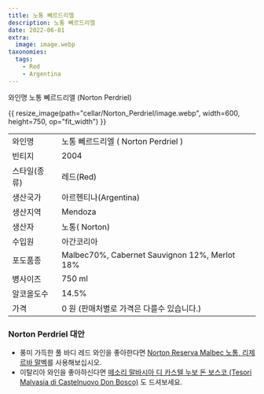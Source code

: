 ```yaml
---
title: 노통 뻬르드리엘
description: 노통 뻬르드리엘
date: 2022-06-01
extra:
  image: image.webp
taxonomies:
  tags:
    - Red
    - Argentina
---
```


와인명   노통 뻬르드리엘 (Norton Perdriel)

<!-- more -->

{{ resize_image(path="cellar/Norton_Perdriel/image.webp", width=600, height=750, op="fit_width") }}

|           |                                                    |  
| --------- | -------------------------------------------------- |
| 와인명  | 노통 뻬르드리엘 ( Norton Perdriel ) |
| 빈티지  | 2004 |
| 스타일(종류)  | 레드(Red) |
| 생산국가 | 아르헨티나(Argentina) |
| 생산지역 | Mendoza |
| 생산자  | 노통( Norton) |
| 수입원  | 아간코리아 |
| 포도품종 | Malbec70%, Cabernet Sauvignon 12%, Merlot 18% |
| 병사이즈 | 750 ml |
| 알코올도수  | 14.5% |
| 가격 | 0 원 (판매처별로 가격은 다를수 있습니다.) |

### Norton Perdriel 대안 

* 풍미 가득한 풀 바디 레드 와인을 좋아한다면 [Norton Reserva Malbec 노통, 리제르바 말벡](@/cellar/Norton_Reserva_Malbec/index.md)를 사용해보십시오.
* 이탈리아 와인을 좋아하신다면 [떼소리 말바시아 디 카스텔 누보 돈 보스코 (Tesori Malvasia di Castelnuovo Don Bosco)](@/cellar/Tesori_Malvasia_di_Castelnuovo_Don_Bosco/index.md) 도 드셔보세요.